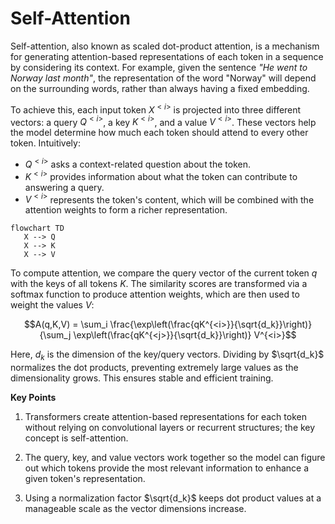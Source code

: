 # Self-Attention

Self-attention, also known as scaled dot-product attention, is a mechanism for generating attention-based representations of each token in a sequence by considering its context. For example, given the sentence *"He went to Norway last month"*, the representation of the word "Norway" will depend on the surrounding words, rather than always having a fixed embedding.

To achieve this, each input token $X^{<i>}$ is projected into three different vectors: a query $Q^{<i>}$, a key $K^{<i>}$, and a value $V^{<i>}$. These vectors help the model determine how much each token should attend to every other token. Intuitively:

- $Q^{<i>}$ asks a context-related question about the token.
- $K^{<i>}$ provides information about what the token can contribute to answering a query.
- $V^{<i>}$ represents the token's content, which will be combined with the attention weights to form a richer representation.

```mermaid
flowchart TD
   X --> Q
   X --> K
   X --> V
```

To compute attention, we compare the query vector of the current token $q$ with the keys of all tokens $K$. The similarity scores are transformed via a softmax function to produce attention weights, which are then used to weight the values $V$:

$$A(q,K,V) = \sum_i \frac{\exp\left(\frac{qK^{<i>}}{\sqrt{d_k}}\right)}{\sum_j \exp\left(\frac{qK^{<j>}}{\sqrt{d_k}}\right)} V^{<i>}$$

Here, $d_k$ is the dimension of the key/query vectors. Dividing by $\sqrt{d_k}$ normalizes the dot products, preventing extremely large values as the dimensionality grows. This ensures stable and efficient training.

**Key Points**

1. Transformers create attention-based representations for each token without relying on convolutional layers or recurrent structures; the key concept is self-attention.

2. The query, key, and value vectors work together so the model can figure out which tokens provide the most relevant information to enhance a given token's representation.

3. Using a normalization factor $\sqrt{d_k}$ keeps dot product values at a manageable scale as the vector dimensions increase.